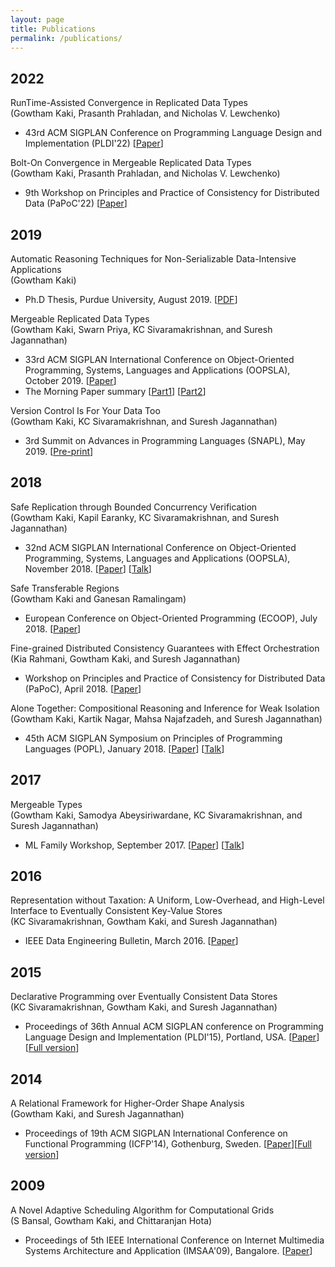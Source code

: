 ```yaml
---
layout: page
title: Publications
permalink: /publications/
---
```



<div class="publications">

<h2>2022</h2>
<p class="pub-item">
  <div class="pub-title">
   RunTime-Assisted Convergence in Replicated Data Types 
  </div>
  (Gowtham Kaki, Prasanth Prahladan, and Nicholas V. Lewchenko)
  <ul>
    <li>
       43rd ACM SIGPLAN Conference on Programming Language Design and
       Implementation (PLDI'22) [<a href="{% link docs/pldi22.pdf %}">Paper</a>]
    </li>
  </ul>
</p>

<p class="pub-item">
  <div class="pub-title">
   Bolt-On Convergence in Mergeable Replicated Data Types 
  </div>
  (Gowtham Kaki, Prasanth Prahladan, and Nicholas V. Lewchenko)
  <ul>
    <li>
      9th Workshop on Principles and Practice of Consistency for Distributed Data (PaPoC'22) [<a href="{% link docs/papoc22.pdf %}">Paper</a>]
    </li>
  </ul>
</p>

<h2>2019</h2>

<p class="pub-item">
  <div class="pub-title">
    Automatic Reasoning Techniques for Non-Serializable Data-Intensive Applications
  </div>
  (Gowtham Kaki)
  <ul>
    <li>
     Ph.D Thesis, Purdue University, August 2019. [<a href="{% link docs/thesis.pdf %}">PDF</a>]
    </li>
  </ul>
</p>
<p class="pub-item">
  <div class="pub-title">
    Mergeable Replicated Data Types
  </div>
  (Gowtham Kaki, Swarn Priya, KC Sivaramakrishnan, and Suresh Jagannathan)
  <ul>
    <li>
     33rd ACM SIGPLAN International Conference on
     Object-Oriented Programming, Systems, Languages and
       Applications (OOPSLA), October 2019. [<a href="{% link docs/mrdt.pdf %}">Paper</a>]
    </li>
    <li>
      The Morning Paper summary
         [<a
           href="https://blog.acolyer.org/2019/11/25/mergeable-replicated-data-types-part-i/">Part1</a>]
         [<a
           href="https://blog.acolyer.org/2019/11/27/mergeable-replicated-data-types-part-ii/">Part2</a>]
    </li>
  </ul>
</p>
<p class="pub-item">
  <div class="pub-title">
    Version Control Is For Your Data Too
  </div>
  (Gowtham Kaki, KC Sivaramakrishnan, and Suresh Jagannathan)
  <ul>
    <li>
     3rd Summit on Advances in Programming Languages (SNAPL), May 2019. [<a href="{% link docs/snapl19.pdf %}">Pre-print</a>]
    </li>
  </ul>
</p>

<h2>2018</h2>

<p class="pub-item">
  <div class="pub-title">
    Safe Replication through Bounded Concurrency Verification
  </div>
  (Gowtham Kaki, Kapil Earanky, KC Sivaramakrishnan, and Suresh
  Jagannathan)
  <ul>
    <li>
     32nd ACM SIGPLAN International Conference on
     Object-Oriented Programming, Systems, Languages and
     Applications (OOPSLA), November 2018. [<a
       href="{% link docs/q9.pdf %}">Paper</a>]
     [<a href="https://www.youtube.com/watch?v=OCQpj2f4qJc">Talk</a>]
    </li>
  </ul>
</p>
<p class="pub-item">
  <div class="pub-title">
    Safe Transferable Regions
  </div>
  (Gowtham Kaki and Ganesan Ramalingam)
  <ul>
    <li>
     European Conference on Object-Oriented Programming
       (ECOOP), July 2018. [<a
      href="{% link docs/ecoop18.pdf %}">Paper</a>]
    </li>
  </ul>
</p>
<p class="pub-item">
  <div class="pub-title">
   Fine-grained Distributed Consistency Guarantees with Effect Orchestration
  </div>
  (Kia Rahmani, Gowtham Kaki, and Suresh Jagannathan)
  <ul>
    <li>
     Workshop on Principles and Practice of Consistency
     for Distributed Data (PaPoC), April 2018. [<a
       href="{% link docs/papoc18.pdf %}">Paper</a>]
    </li>
  </ul>
</p>
<p class="pub-item">
  <div class="pub-title">
   Alone Together: Compositional Reasoning and Inference for
   Weak Isolation
  </div>
  (Gowtham Kaki, Kartik Nagar, Mahsa Najafzadeh, and Suresh Jagannathan)
  <ul>
    <li>
     45th ACM SIGPLAN Symposium on Principles of Programming
     Languages (POPL), January 2018. [<a
       href="{% link docs/popl18.pdf %}">Paper</a>]
     [<a href="https://www.youtube.com/watch?v=VQ-amH2Y67A">Talk</a>]
    </li>
  </ul>
</p>

<h2>2017</h2>

<p class="pub-item">
  <div class="pub-title">
   Mergeable Types
  </div>
  (Gowtham Kaki, Samodya Abeysiriwardane, KC Sivaramakrishnan, and Suresh Jagannathan)
  <ul>
    <li>
    ML Family Workshop, September 2017. [<a
      href="https://goo.gl/zT4UDn">Paper</a>]
     [<a href="https://www.youtube.com/watch?v=nHnnjm7nAGY">Talk</a>]
    </li>
</ul>
</p>

<h2>2016</h2>

<p class="pub-item">
  <div class="pub-title">
    Representation without Taxation: A Uniform,
    Low-Overhead, and High-Level Interface to Eventually
    Consistent Key-Value Stores
  </div>
  (KC Sivaramakrishnan, Gowtham Kaki, and Suresh Jagannathan)
  <ul>
    <li>
    IEEE Data Engineering Bulletin, March 2016. [<a
      href="{% link docs/quelea_ieee16.pdf %}">Paper</a>]
    </li>
</ul>
</p>

<h2>2015</h2>

<p class="pub-item">
  <div class="pub-title">
    Declarative Programming over Eventually Consistent Data
    Stores
  </div>
  (KC Sivaramakrishnan, Gowtham Kaki, and Suresh Jagannathan)
  <ul>
    <li>
      Proceedings of 36th Annual ACM SIGPLAN conference on
      Programming Language Design and Implementation
      (PLDI'15), Portland, USA. [<a href="{% link docs/quelea.pdf %}">Paper</a>] [<a
        href="http://docs.lib.purdue.edu/cstech/1776/">Full version</a>]
    </li>
</ul>
</p>

<h2>2014</h2>

<p class="pub-item">
  <div class="pub-title"> A Relational Framework for
    Higher-Order Shape Analysis</div>
    (Gowtham Kaki, and Suresh Jagannathan)
  <ul>
    <li>
      Proceedings of 19th ACM SIGPLAN International
      Conference on Functional Programming (ICFP'14),
      Gothenburg, Sweden. [<a href="{% link docs/icfp2014.pdf %}">Paper</a>][<a href="http://docs.lib.purdue.edu/cstech/1772/">Full version</a>]
    </li>
</ul>

<h2>2009</h2>

</p>
<p class="pub-item">
  <div class="pub-title"> A Novel Adaptive Scheduling
  Algorithm for Computational Grids</div>
  (S Bansal, Gowtham Kaki, and Chittaranjan Hota)
  <ul>
    <li>Proceedings of 5th IEEE
    International Conference on Internet Multimedia Systems
    Architecture and Application (IMSAA'09), Bangalore.
    [<a
    href="http://www.researchgate.net/publication/224127688_Novel_adaptive_scheduling_algorithm_for_computational_grid">Paper</a>]
    </li>
  </ul>
</p>

</div>
